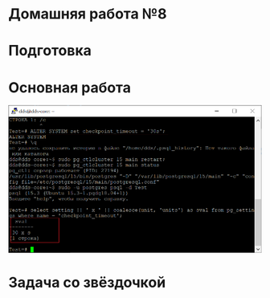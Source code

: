 # Домашняя работа №8


# Подготовка

# Основная работа

>
>
>

![имг 00](IMG/0.png "Подготовка")

# Задача со звёздочкой

>
>
>